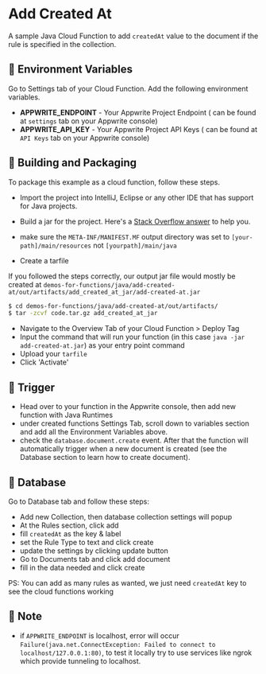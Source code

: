 # Add Created At

A sample Java Cloud Function to add `createdAt` value to the document if the rule is specified in the collection.

## 📝 Environment Variables

Go to Settings tab of your Cloud Function. Add the following environment variables.

- **APPWRITE_ENDPOINT** - Your Appwrite Project Endpoint ( can be found at `settings` tab on your Appwrite console)
- **APPWRITE_API_KEY** - Your Appwrite Project API Keys ( can be found at `API Keys` tab on your Appwrite console)

## 🚀 Building and Packaging

To package this example as a cloud function, follow these steps.

- Import the project into IntelliJ, Eclipse or any other IDE that has support for Java projects.

- Build a jar for the project. Here's a [Stack Overflow answer](https://stackoverflow.com/questions/1082580/how-to-build-jars-from-intellij-properly) to help you.

- make sure the `META-INF/MANIFEST.MF` output directory was set to `[your-path]/main/resources` not `[yourpath]/main/java `

- Create a tarfile

If you followed the steps correctly, our output jar file would mostly be created at `demos-for-functions/java/add-created-at/out/artifacts/add_created_at_jar/add-created-at.jar`

```bash
$ cd demos-for-functions/java/add-created-at/out/artifacts/
$ tar -zcvf code.tar.gz add_created_at_jar
```

- Navigate to the Overview Tab of your Cloud Function > Deploy Tag
- Input the command that will run your function (in this case `java -jar add-created-at.jar`) as your entry point command
- Upload your `tarfile`
- Click 'Activate'

## 🎯 Trigger

- Head over to your function in the Appwrite console, then add new function with Java Runtimes
- under created functions Settings Tab, scroll down to variables section and add all the Environment Variables above.
- check the `database.document.create` event. After that the function will automatically trigger when a new document is created (see the Database section to learn how to create document).

## 💽 Database

Go to Database tab and follow these steps:

- Add new Collection, then database collection settings will popup
- At the Rules section, click add
- fill `createdAt` as the key & label
- set the Rule Type to text and click create
- update the settings by clicking update button
- Go to Documents tab and click add document
- fill in the data needed and click create

PS: You can add as many rules as wanted, we just need `createdAt` key to see the cloud functions working

## 📓 Note

- if `APPWRITE_ENDPOINT` is localhost, error will occur `Failure(java.net.ConnectException: Failed to connect to localhost/127.0.0.1:80)`, to test it locally try to use services like ngrok which provide tunneling to localhost.
